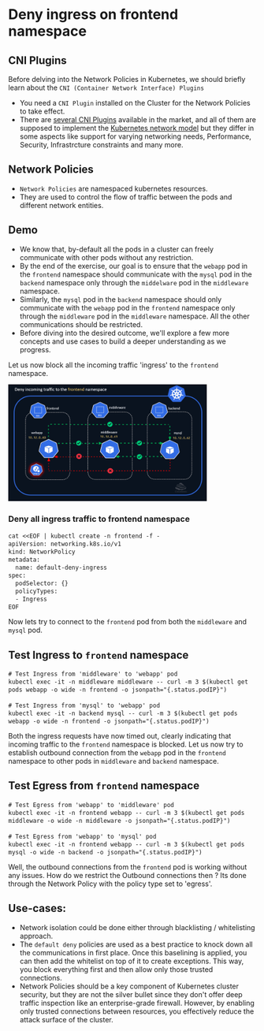 # Deny ingress on frontend namespace

## CNI Plugins
Before delving into the Network Policies in Kubernetes, we should briefly learn about the `CNI (Container Network Interface) Plugins`
* You need a `CNI Plugin` installed on the Cluster for the Network Policies to take effect. 
* There are [several CNI Plugins](https://kubernetes.io/docs/concepts/cluster-administration/addons/#networking-and-network-policy) available in the market, and all of them are supposed to implement the [Kubernetes network model](https://kubernetes.io/docs/concepts/services-networking/#the-kubernetes-network-model) but they differ in some aspects like support for varying networking needs, Performance, Security, Infrastrcture constraints and many more. 


## Network Policies
* `Network Policies` are namespaced kubernetes resources. 
* They are used to control the flow of traffic between the pods and different network entities. 

## Demo
* We know that, by-default all the pods in a cluster can freely communicate with other pods without any restriction. 
* By the end of the exercise, our goal is to ensure that the  `webapp` pod in the `frontend` namespace should communicate with the `mysql` pod in the `backend` namespace only through the `middelware` pod in the `middleware` namespace. 
* Similarly, the `mysql` pod in the `backend` namespace should only communicate with the `webapp` pod in the `frontend` namespace only through the `middleware` pod in the `middleware` namespace. All the other communications should be restricted. 
* Before diving into the desired outcome, we'll explore a few more concepts and use cases to build a deeper understanding as we progress.

Let us now block all the incoming traffic 'ingress' to the `frontend` namespace.

[<img src="img/deny-incoming-traffic-to-frontend-namespace.gif" width="80%" />](img/deny-incoming-traffic-to-frontend-namespace.gif.gif)

### Deny all ingress traffic to frontend namespace
```
cat <<EOF | kubectl create -n frontend -f -
apiVersion: networking.k8s.io/v1
kind: NetworkPolicy
metadata:
  name: default-deny-ingress
spec:
  podSelector: {}
  policyTypes:
  - Ingress
EOF
```

Now lets try to connect to the `frontend` pod from both the `middleware` and `mysql` pod.

## Test Ingress to `frontend` namespace
```
# Test Ingress from 'middleware' to 'webapp' pod
kubectl exec -it -n middleware middleware -- curl -m 3 $(kubectl get pods webapp -o wide -n frontend -o jsonpath="{.status.podIP}")

# Test Ingress from 'mysql' to 'webapp' pod
kubectl exec -it -n backend mysql -- curl -m 3 $(kubectl get pods webapp -o wide -n frontend -o jsonpath="{.status.podIP}")
```

Both the ingress requests have now timed out, clearly indicating that incoming traffic to the `frontend` namespace is blocked. Let us now try to establish outbound connection from the `webapp` pod in the `frontend` namespace to other pods in `middleware` and `backend` namespace.


## Test Egress from `frontend` namespace
```
# Test Egress from 'webapp' to 'middleware' pod
kubectl exec -it -n frontend webapp -- curl -m 3 $(kubectl get pods middleware -o wide -n middleware -o jsonpath="{.status.podIP}")

# Test Egress from 'webapp' to 'mysql' pod
kubectl exec -it -n frontend webapp -- curl -m 3 $(kubectl get pods mysql -o wide -n backend -o jsonpath="{.status.podIP}")

```

Well, the outbound connections from the `frontend` pod is working without any issues. 
How do we restrict the Outbound connections then ? 
Its done through the Network Policy with the policy type set to 'egress'.


## Use-cases:

* Network isolation could be done either through blacklisting / whitelisting approach. 
* The `default deny` policies are used as a best practice to knock down all the communications in first place. Once this baselining is applied, you can then add the whitelist on top of it to create exceptions. This way, you block everything first and then allow only those trusted connections. 
* Network Policies should be a key component of Kubernetes cluster security, but they are not the silver bullet since they don't offer deep traffic inspection like an enterprise-grade firewall. However, by enabling only trusted connections between resources, you effectively reduce the attack surface of the cluster.


